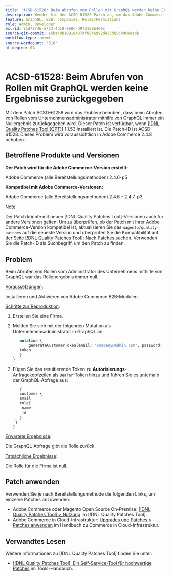 ```yaml
---
title: 'ACSD-61528: Beim Abrufen von Rollen mit GraphQL werden keine Ergebnisse zurückgegeben'
description: Wenden Sie den ACSD-61528 Patch an, um das Adobe Commerce-Problem zu beheben, bei dem das Abrufen von Rollen vom Unternehmensadministrator mithilfe von GraphQL immer ein Nullergebnis zurückgibt.
feature: GraphQL, B2B, Companies, Roles/Permissions
role: Admin, Developer
exl-id: 81d78746-e723-4b18-860c-d973158b469c
source-git-commit: e6ba48b10918437df8846992d435d65db0669eda
workflow-type: tm+mt
source-wordcount: '316'
ht-degree: 0%

---
```


# ACSD-61528: Beim Abrufen von Rollen mit GraphQL werden keine Ergebnisse zurückgegeben

Mit dem Patch ACSD-61258 wird das Problem behoben, dass beim Abrufen von Rollen vom Unternehmensadministrator mithilfe von GraphQL immer ein Nullergebnis zurückgegeben wird. Dieser Patch ist verfügbar, wenn [[!DNL Quality Patches Tool (QPT)]](/help/tools/quality-patches-tool/quality-patches-tool-to-self-serve-quality-patches.md) 1.1.53 installiert ist. Die Patch-ID ist ACSD-61528. Dieses Problem wird voraussichtlich in Adobe Commerce 2.4.8 behoben.

## Betroffene Produkte und Versionen

**Der Patch wird für die Adobe Commerce-Version erstellt:**

Adobe Commerce (alle Bereitstellungsmethoden) 2.4.6-p5

**Kompatibel mit Adobe Commerce-Versionen:**

Adobe Commerce (alle Bereitstellungsmethoden) 2.4.6 - 2.4.7-p3

>[!NOTE]
>
>Der Patch könnte mit neuen [!DNL Quality Patches Tool]-Versionen auch für andere Versionen gelten. Um zu überprüfen, ob der Patch mit Ihrer Adobe Commerce-Version kompatibel ist, aktualisieren Sie das `magento/quality-patches` auf die neueste Version und überprüfen Sie die Kompatibilität auf der Seite [[!DNL Quality Patches Tool]: Nach Patches suchen](https://experienceleague.adobe.com/tools/commerce-quality-patches/index.html?lang=de). Verwenden Sie die Patch-ID als Suchbegriff, um den Patch zu finden.

## Problem

Beim Abrufen von Rollen vom Administrator des Unternehmens mithilfe von GraphQL war das Rollenergebnis immer null.

<u>Voraussetzungen:</u>:

Installieren und Aktivieren von Adobe Commerce B2B-Modulen.

<u>Schritte zur Reproduktion</u>:

1. Erstellen Sie eine Firma.
1. Melden Sie sich mit der folgenden Mutation als Unternehmensadministrator in GraphQL an:

   ```GraphQL
      mutation {
          generateCustomerToken(email: "company@admin.com", password: "PASSWORD") {
      token
      }
   }
   ```

1. Fügen Sie das resultierende Token zu **Autorisierungs**-Anfragekopfzeilen als `Bearer`-Token hinzu und führen Sie es unterhalb der GraphQL-Abfrage aus:

   ```GraphQL
      {
      customer {
      email
      role{
       name
       id
      }
    }
   }
   ```

<u>Erwartete Ergebnisse</u>:

Die GraphQL-Abfrage gibt die Rolle zurück.

<u>Tatsächliche Ergebnisse</u>:

Die Rolle für die Firma ist null.

## Patch anwenden

Verwenden Sie je nach Bereitstellungsmethode die folgenden Links, um einzelne Patches anzuwenden:

* Adobe Commerce oder Magento Open Source On-Premise: [[!DNL Quality Patches Tool] > Nutzung](/help/tools/quality-patches-tool/usage.md) im [!DNL Quality Patches Tool].
* Adobe Commerce in Cloud-Infrastruktur: [Upgrades und Patches > Patches anwenden](https://experienceleague.adobe.com/docs/commerce-cloud-service/user-guide/develop/upgrade/apply-patches.html?lang=de) im Handbuch zu Commerce in Cloud-Infrastruktur.

## Verwandtes Lesen

Weitere Informationen zu [!DNL Quality Patches Tool] finden Sie unter:

* [[!DNL Quality Patches Tool]: Ein Self-Service-Tool für hochwertige Patches](/help/tools/quality-patches-tool/quality-patches-tool-to-self-serve-quality-patches.md) im Tools-Handbuch.
